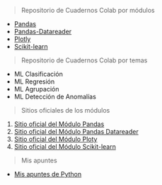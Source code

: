 > Repositorio de Cuadernos Colab por módulos

- [Pandas](md/pandas.md)
- [Pandas-Datareader](md/pandas.md)
- [Plotly](md/plotly.md)
- [Scikit-learn](md/scikit-learn.md)

> Repositorio de Cuadernos Colab por temas

- ML Clasificación
- ML Regresión
- ML Agrupación
- ML Detección de Anomalías

> Sitios oficiales de los módulos

1. [Sitio oficial del Módulo Pandas](https://pandas.pydata.org)
1. [Sitio oficial del Módulo Pandas Datareader](https://pandas-datareader.readthedocs.io/en/latest/)
1. [Sitio oficial del Módulo Ploty](https://plotly.com/python/)
1. [Sitio oficial del Módulo Scikit-learn](https://scikit-learn.org/stable/)

> Mis apuntes

- [Mis apuntes de Python](md/pandas.md)
